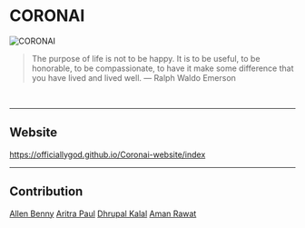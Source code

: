 # CORONAI
![CORONAI](/Logo/logo.png)

> The purpose of life is not to be happy. It is to be useful, to be honorable, to be compassionate, to have it make some difference that you have lived and lived well.
— Ralph Waldo Emerson

&nbsp;
____
## Website
https://officiallygod.github.io/Coronai-website/index
&nbsp;

-----
## Contribution
[Allen Benny](https://www.linkedin.com/in/allen-benny-863729169/)
[Aritra Paul](https://www.linkedin.com/in/aritra-paul-6976101a4/)
[Dhrupal Kalal](https://www.linkedin.com/in/aman-rawat-583110200/)
[Aman Rawat](https://www.linkedin.com/in/dhrupal-kalal-4277371a9/)
